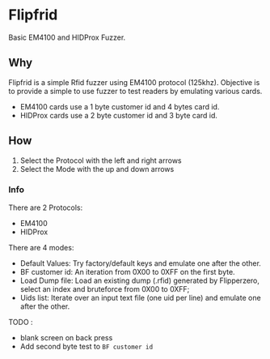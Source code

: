 # Flipfrid

Basic EM4100 and HIDProx Fuzzer.

## Why

Flipfrid is a simple Rfid fuzzer using EM4100 protocol (125khz).
Objective is to provide a simple to use fuzzer to test readers by emulating various cards.

- EM4100 cards use a 1 byte customer id and 4 bytes card id. 
- HIDProx cards use a 2 byte customer id and 3 byte card id.

## How

1) Select the Protocol with the left and right arrows
2) Select the Mode with the up and down arrows

### Info 

There are 2 Protocols:
- EM4100
- HIDProx

There are 4 modes:
- Default Values: Try factory/default keys and emulate one after the other.
- BF customer id: An iteration from 0X00 to 0XFF on the first byte.
- Load Dump file: Load an existing dump (.rfid) generated by Flipperzero, select an index and bruteforce from 0X00 to 0XFF;
- Uids list: Iterate over an input text file (one uid per line) and emulate one after the other.




TODO : 
- blank screen on back press 
- Add second byte test to `BF customer id`
